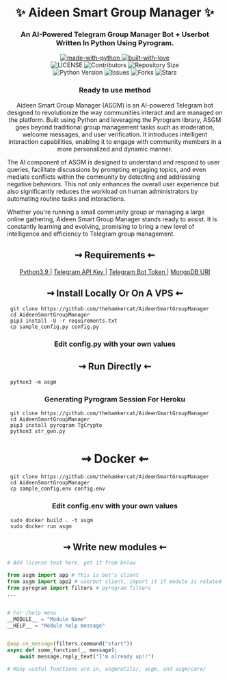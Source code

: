<h1 align="center"> 
    ✨ Aideen Smart Group Manager ✨ 
</h1>

<h3 align="center"> 
    An AI-Powered Telegram Group Manager Bot + Userbot Written In Python Using Pyrogram.
</h3>

<p align="center">
    <a href="https://python.org">
        <img src="http://forthebadge.com/images/badges/made-with-python.svg" alt="made-with-python">
    </a>
    <a href="https://GitHub.com/TheHamkerCat">
        <img src="http://ForTheBadge.com/images/badges/built-with-love.svg" alt="built-with-love">
    </a> <br>
    <img src="https://img.shields.io/github/license/thehamkercat/AideenSmartGroupManager?style=for-the-badge&logo=appveyor" alt="LICENSE">
    <img src="https://img.shields.io/github/contributors/thehamkercat/AideenSmartGroupManager?style=for-the-badge&logo=appveyor" alt="Contributors">
    <img src="https://img.shields.io/github/repo-size/thehamkercat/AideenSmartGroupManager?style=for-the-badge&logo=appveyor" alt="Repository Size"> <br>
    <img src="https://img.shields.io/badge/python-3.9-green?style=for-the-badge&logo=appveyor" alt="Python Version">
    <img src="https://img.shields.io/github/issues/thehamkercat/AideenSmartGroupManager?style=for-the-badge&logo=appveyor" alt="Issues">
    <img src="https://img.shields.io/github/forks/thehamkercat/AideenSmartGroupManager?style=for-the-badge&logo=appveyor" alt="Forks">
    <img src="https://img.shields.io/github/stars/thehamkercat/AideenSmartGroupManager?style=for-the-badge&logo=appveyor" alt="Stars">
</p>

<h3 align="center"> 
    Ready to use method
</h3>

<p align="center">
    Aideen Smart Group Manager (ASGM) is an AI-powered Telegram bot designed to revolutionize the way communities interact and are managed on the platform. Built using Python and leveraging the Pyrogram library, ASGM goes beyond traditional group management tasks such as moderation, welcome messages, and user verification. It introduces intelligent interaction capabilities, enabling it to engage with community members in a more personalized and dynamic manner. <br>

The AI component of ASGM is designed to understand and respond to user queries, facilitate discussions by prompting engaging topics, and even mediate conflicts within the community by detecting and addressing negative behaviors. This not only enhances the overall user experience but also significantly reduces the workload on human administrators by automating routine tasks and interactions.<br>

Whether you're running a small community group or managing a large online gathering, Aideen Smart Group Manager stands ready to assist. It is constantly learning and evolving, promising to bring a new level of intelligence and efficiency to Telegram group management.
</p>

<h2 align="center"> 
   ⇝ Requirements ⇜
</h2>

<p align="center">
    <a href="https://www.python.org/downloads/release/python-390/"> Python3.9 </a> |
    <a href="https://docs.pyrogram.org/intro/setup#api-keys"> Telegram API Key </a> |
    <a href="https://t.me/botfather"> Telegram Bot Token </a> | 
    <a href="https://telegra.ph/How-To-get-Mongodb-URI-04-06"> MongoDB URI </a>
</p>

<h2 align="center"> 
   ⇝ Install Locally Or On A VPS ⇜
</h2>

```console
 git clone https://github.com/thehamkercat/AideenSmartGroupManager
 cd AideenSmartGroupManager
 pip3 install -U -r requirements.txt
 cp sample_config.py config.py
```
 
<h3 align="center"> 
    Edit <b>config.py</b> with your own values
</h3>

<h2 align="center"> 
   ⇝ Run Directly ⇜
</h2>

```console
 python3 -m asgm
```

<h3 align="center"> 
   Generating Pyrogram Session For Heroku
</h3>

```console
 git clone https://github.com/thehamkercat/AideenSmartGroupManager
 cd AideenSmartGroupManager
 pip3 install pyrogram TgCrypto
 python3 str_gen.py
```

<h1 align="center"> 
   ⇝ Docker ⇜
</h1>

```console
 git clone https://github.com/thehamkercat/AideenSmartGroupManager
 cd AideenSmartGroupManager
 cp sample_config.env config.env
```

<h3 align="center"> 
    Edit <b> config.env </b> with your own values
</h3>

```console
 sudo docker build . -t asgm
 sudo docker run asgm
```

<h2 align="center"> 
   ⇝ Write new modules ⇜
</h2>

```py
# Add license text here, get it from below

from asgm import app # This is bot's client
from asgm import app2 # userbot client, import it if module is related to userbot
from pyrogram import filters # pyrogram filters
...


# For /help menu
__MODULE__ = "Module Name"
__HELP__ = "Module help message"


@app.on_message(filters.command("start"))
async def some_function(_, message):
    await message.reply_text("I'm already up!!")

# Many useful functions are in, asgm/utils/, asgm, and asgm/core/
```





